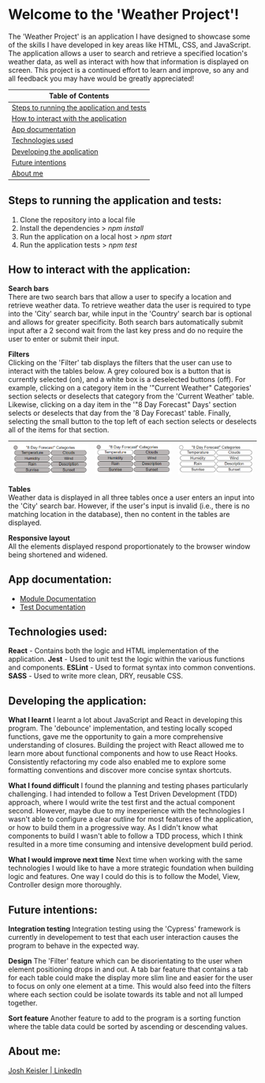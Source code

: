 # Welcome to the 'Weather Project'! 
The 'Weather Project' is an application I have designed to showcase some of the skills I have developed in key areas like HTML, CSS, and JavaScript. The application allows a user to search and retrieve a specified location's weather data, as well as interact with how that information is displayed on screen. 
This project is a continued effort to learn and improve, so any and all feedback you may have would be greatly appreciated!

Table of Contents|
-|
[Steps to running the application and tests](#run)|
[How to interact with the application](#interact)|
[App documentation](#docs)|
[Technologies used](#tools)|
[Developing the application](#build)|
[Future intentions](#future)|
[About me](#author)|

## <a name="run"></a>Steps to running the application and tests: 	
1. Clone the repository into a local file
2. Install the dependencies > *npm install*
3. Run the application on a local host > *npm start*
4. Run the application tests > *npm test*

## <a name="interact"></a>How to interact with the application:
**Search bars** <br>
There are two search bars that allow a user to specify a location and retrieve weather data. To retrieve weather data the user is required to type into the 'City' search bar, while input in the 'Country' search bar is optional and allows for greater specificity. Both search bars automatically submit input after a 2 second wait from the last key press and do no require the user to enter or submit their input.

**Filters** <br>
Clicking on the 'Filter' tab displays the filters that the user can use to interact with the tables below. A grey coloured box is a button that is currently selected (on), and a white box is a deselected buttons (off). For example, clicking on a category item in the '"Current Weather" Categories' section selects or deselects that category from the 'Current Weather' table. Likewise, clicking on a day item in the '"8 Day Forecast" Days' section selects or deselects that day from the '8 Day Forecast' table. Finally, selecting the small button to the top left of each section selects or deselects all of the items for that section.

![all categories selected](./assets/all-selected.png "All categories selected")|![single category deselected](./assets/single-deselected.png "Single category deselected")|![all categories deselected](./assets/all-deselected.png "All categories deselected")
-|-|-

**Tables** <br>
Weather data is displayed in all three tables once a user enters an input into the 'City' search bar. However, if the user's input is invalid (i.e., there is no matching location in the database), then no content in the tables are displayed. 

**Responsive layout** <br>
All the elements displayed respond proportionately to the browser window being shortened and widened.

## <a name="docs"></a>App documentation:
* [Module Documentation](./src/modules/module-documentation.md)
* [Test Documentation](./src/modules/test-documentation.md)

## <a name="tools"></a>Technologies used:
**React** - Contains both the logic and HTML implementation of the application.
**Jest** - Used to unit test the logic within the various functions and components.
**ESLint** - Used to format syntax into common conventions. 
**SASS** - Used to write more clean, DRY, reusable CSS.

## <a name="build"></a>Developing the application:
**What I learnt** 
I learnt a lot about JavaScript and React in developing this program. The 'debounce' implementation, and testing locally scoped functions, gave me the opportunity to gain a more comprehensive understanding of closures. Building the project with React allowed me to learn more about functional components and how to use React Hooks. Consistently refactoring my code also enabled me to explore some formatting conventions and discover more concise syntax shortcuts.

**What I found difficult**
I found the planning and testing phases particularly challenging. I had intended to follow a Test Driven Development (TDD) approach, where I would write the test first and the actual component second. However, maybe due to my inexperience with the technologies I wasn't able to configure a clear outline for most features of the application, or how to build them in a progressive way. As I didn't know what components to build I wasn't able to follow a TDD process, which I think resulted in a more time consuming and intensive development build period.

**What I would improve next time**
Next time when working with the same technologies I would like to have a more strategic foundation when building logic and features. One way I could do this is to follow the Model, View, Controller design more thoroughly.

## <a name="future"></a>Future intentions:
**Integration testing**
Integration testing using the 'Cypress' framework is currently in developement to test that each user interaction causes the program to behave in the expected way.

**Design**
The 'Filter' feature which can be disorientating to the user when element positioning drops in and out. A tab bar feature that contains a tab for each table could make the display more slim line and easier for the user to focus on only one element at a time. This would also feed into the filters where each section could be isolate towards its table and not all lumped together. 

**Sort feature**
Another feature to add to the program is a sorting function where the table data could be sorted by ascending or descending values.

## <a name="author"></a>About me:
[Josh Keisler | LinkedIn](https://www.linkedin.com/in/josh-keisler-93b070a1/)